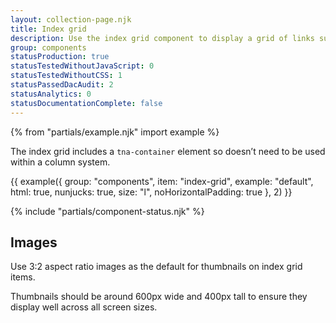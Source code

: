 ```yaml
---
layout: collection-page.njk
title: Index grid
description: Use the index grid component to display a grid of links such as displaying a list of all child pages in a hierarchy.
group: components
statusProduction: true
statusTestedWithoutJavaScript: 0
statusTestedWithoutCSS: 1
statusPassedDacAudit: 2
statusAnalytics: 0
statusDocumentationComplete: false
---
```


{% from "partials/example.njk" import example %}

The index grid includes a `tna-container` element so doesn’t need to be used within a column system.

{{ example({ group: "components", item: "index-grid", example: "default", html: true, nunjucks: true, size: "l", noHorizontalPadding: true }, 2) }}

{% include "partials/component-status.njk" %}

## Images

Use 3:2 aspect ratio images as the default for thumbnails on index grid items.

Thumbnails should be around 600px wide and 400px tall to ensure they display well across all screen sizes.
